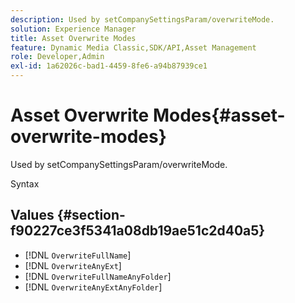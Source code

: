 ```yaml
---
description: Used by setCompanySettingsParam/overwriteMode.
solution: Experience Manager
title: Asset Overwrite Modes
feature: Dynamic Media Classic,SDK/API,Asset Management
role: Developer,Admin
exl-id: 1a62026c-bad1-4459-8fe6-a94b87939ce1
---
```

# Asset Overwrite Modes{#asset-overwrite-modes}

Used by setCompanySettingsParam/overwriteMode.

 Syntax 

## Values {#section-f90227ce3f5341a08db19ae51c2d40a5}

* [!DNL `OverwriteFullName`] 
* [!DNL `OverwriteAnyExt`] 
* [!DNL `OverwriteFullNameAnyFolder`] 
* [!DNL `OverwriteAnyExtAnyFolder`]
